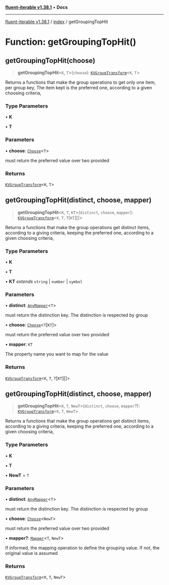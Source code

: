 [**fluent-iterable v1.38.1**](../../README.md) • **Docs**

***

[fluent-iterable v1.38.1](../../README.md) / [index](../README.md) / getGroupingTopHit

# Function: getGroupingTopHit()

## getGroupingTopHit(choose)

> **getGroupingTopHit**\<`K`, `T`\>(`choose`): [`KVGroupTransform`](../../types/interfaces/KVGroupTransform.md)\<`K`, `T`\>

Returns a functions that make the group operations to get only one item, per group key,
The item kept is the preferred one, according to a given choosing criteria,

### Type Parameters

• **K**

• **T**

### Parameters

• **choose**: [`Choose`](../../types/type-aliases/Choose.md)\<`T`\>

must return the preferred value over two provided

### Returns

[`KVGroupTransform`](../../types/interfaces/KVGroupTransform.md)\<`K`, `T`\>

## getGroupingTopHit(distinct, choose, mapper)

> **getGroupingTopHit**\<`K`, `T`, `KT`\>(`distinct`, `choose`, `mapper`): [`KVGroupTransform`](../../types/interfaces/KVGroupTransform.md)\<`K`, `T`, `T`\[`KT`\][]\>

Returns a functions that make the group operations get distinct items, according to a giving criteria,
keeping the preferred one, according to a given choosing criteria,

### Type Parameters

• **K**

• **T**

• **KT** *extends* `string` \| `number` \| `symbol`

### Parameters

• **distinct**: [`AnyMapper`](../../types/type-aliases/AnyMapper.md)\<`T`\>

must return the distinction key. The distinction is respected by group

• **choose**: [`Choose`](../../types/type-aliases/Choose.md)\<`T`\[`KT`\]\>

must return the preferred value over two provided

• **mapper**: `KT`

The property name you want to map for the value

### Returns

[`KVGroupTransform`](../../types/interfaces/KVGroupTransform.md)\<`K`, `T`, `T`\[`KT`\][]\>

## getGroupingTopHit(distinct, choose, mapper)

> **getGroupingTopHit**\<`K`, `T`, `NewT`\>(`distinct`, `choose`, `mapper`?): [`KVGroupTransform`](../../types/interfaces/KVGroupTransform.md)\<`K`, `T`, `NewT`\>

Returns a functions that make the group operations get distinct items, according to a giving criteria,
keeping the preferred one, according to a given choosing criteria,

### Type Parameters

• **K**

• **T**

• **NewT** = `T`

### Parameters

• **distinct**: [`AnyMapper`](../../types/type-aliases/AnyMapper.md)\<`T`\>

must return the distinction key. The distinction is respected by group

• **choose**: [`Choose`](../../types/type-aliases/Choose.md)\<`NewT`\>

must return the preferred value over two provided

• **mapper?**: [`Mapper`](../interfaces/Mapper.md)\<`T`, `NewT`\>

If informed, the mapping operation to define the grouping value. If not, the original value is assumed

### Returns

[`KVGroupTransform`](../../types/interfaces/KVGroupTransform.md)\<`K`, `T`, `NewT`\>
